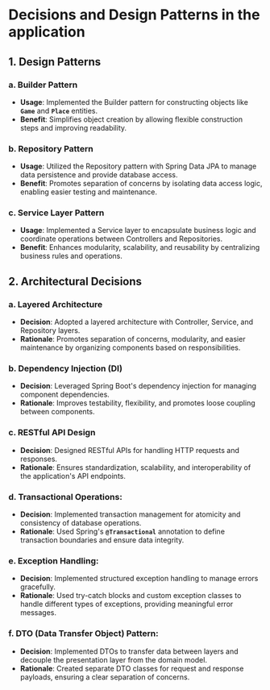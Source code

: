 # **Decisions and Design Patterns in the application**

## **1. Design Patterns**

### **a. Builder Pattern**

- **Usage**: Implemented the Builder pattern for constructing objects like **`Game`** and **`Place`** entities.
- **Benefit**: Simplifies object creation by allowing flexible construction steps and improving readability.

### **b. Repository Pattern**

- **Usage**: Utilized the Repository pattern with Spring Data JPA to manage data persistence and provide database access.
- **Benefit**: Promotes separation of concerns by isolating data access logic, enabling easier testing and maintenance.

### **c. Service Layer Pattern**

- **Usage**: Implemented a Service layer to encapsulate business logic and coordinate operations between Controllers and Repositories.
- **Benefit**: Enhances modularity, scalability, and reusability by centralizing business rules and operations.

## **2. Architectural Decisions**

### **a. Layered Architecture**

- **Decision**: Adopted a layered architecture with Controller, Service, and Repository layers.
- **Rationale**: Promotes separation of concerns, modularity, and easier maintenance by organizing components based on responsibilities.

### **b. Dependency Injection (DI)**

- **Decision**: Leveraged Spring Boot's dependency injection for managing component dependencies.
- **Rationale**: Improves testability, flexibility, and promotes loose coupling between components.

### **c. RESTful API Design**

- **Decision**: Designed RESTful APIs for handling HTTP requests and responses.
- **Rationale**: Ensures standardization, scalability, and interoperability of the application's API endpoints.

### **d. Transactional Operations:**

- **Decision**: Implemented transaction management for atomicity and consistency of database operations.
- **Rationale**: Used Spring's **`@Transactional`** annotation to define transaction boundaries and ensure data integrity.

### **e. Exception Handling:**

- **Decision**: Implemented structured exception handling to manage errors gracefully.
- **Rationale**: Used try-catch blocks and custom exception classes to handle different types of exceptions, providing meaningful error messages.

### **f. DTO (Data Transfer Object) Pattern:**

- **Decision**: Implemented DTOs to transfer data between layers and decouple the presentation layer from the domain model.
- **Rationale**: Created separate DTO classes for request and response payloads, ensuring a clear separation of concerns.